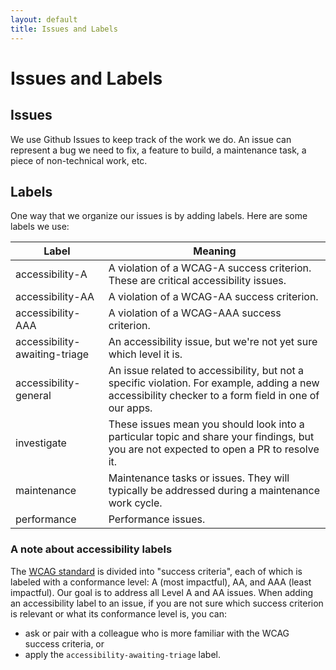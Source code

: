```yaml
---
layout: default
title: Issues and Labels
---
```

# Issues and Labels

## Issues

We use Github Issues to keep track of the work we do.  An issue can
represent a bug we need to fix, a feature to build, a maintenance task,
a piece of non-technical work, etc.

## Labels

One way that we organize our issues is by adding labels.  Here are some labels
we use:

| Label | Meaning |
|---|---|
|accessibility-A|A violation of a WCAG-A success criterion.  These are critical accessibility issues.|
|accessibility-AA|A violation of a WCAG-AA success criterion.|
|accessibility-AAA|A violation of a WCAG-AAA success criterion.|
|accessibility-awaiting-triage|An accessibility issue, but we're not yet sure which level it is.|
|accessibility-general|An issue related to accessibility, but not a specific violation.  For example, adding a new accessibility checker to a form field in one of our apps.|
|investigate|These issues mean you should look into a particular topic and share your findings, but you are not expected to open a PR to resolve it.|
|maintenance|Maintenance tasks or issues.  They will typically be addressed during a maintenance work cycle.|
|performance|Performance issues.|

### A note about accessibility labels
The [WCAG standard](https://www.w3.org/TR/WCAG22)
is divided into "success criteria", each of which is labeled with a conformance level:
A (most impactful), AA, and AAA (least impactful).  Our goal is to address all Level A and AA issues. When adding an accessibility
label to an issue, if you are not sure which success criterion is relevant or what its
conformance level is, you can:

* ask or pair with a colleague who is more familiar with the WCAG success criteria, or
* apply the `accessibility-awaiting-triage` label.
